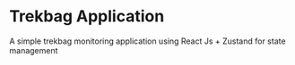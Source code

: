 # Trekbag Application

A simple trekbag monitoring application using React Js + Zustand for state management
